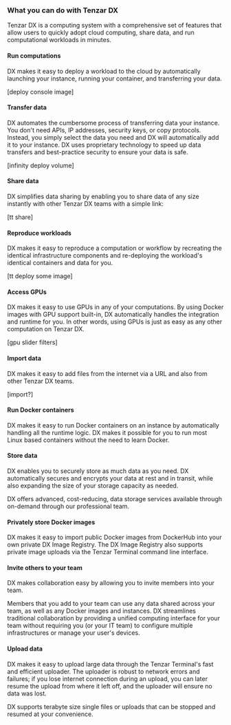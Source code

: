 
### What you can do with Tenzar DX

Tenzar DX is a computing system with a comprehensive set of features that allow users to quickly adopt cloud computing, share data, and run computational workloads in minutes.


#### Run computations

DX makes it easy to deploy a workload to the cloud by automatically launching your instance, running your container, and transferring your data.

[deploy console image]

#### Transfer data  

DX automates the cumbersome process of transferring data your instance. You don't need APIs, IP addresses, security keys, or copy protocols. Instead, you simply select the data you need and DX will automatically add it to your instance. DX uses proprietary technology to speed up data transfers and best-practice security to ensure your data is safe.

[infinity deploy volume]


#### Share data

DX simplifies data sharing by enabling you to share data of any size instantly with other Tenzar DX teams with a simple link:

[tt share]


#### Reproduce workloads

DX makes it easy to reproduce a computation or workflow by recreating the identical infrastructure components and re-deploying the workload's identical containers and data for you.

[tt deploy some image]


#### Access GPUs

DX makes it easy to use GPUs in any of your computations. By using Docker images with GPU support built-in, DX automatically handles the integration and runtime for you. In other words, using GPUs is just as easy as any other computation on Tenzar DX.

[gpu slider filters]


#### Import data

DX makes it easy to add files from the internet via a URL and also from other Tenzar DX teams.

[import?]

#### Run Docker containers

DX makes it easy to run Docker containers on an instance by automatically handling all the runtime logic. DX makes it possible for you to run most Linux based containers without the need to learn Docker.


#### Store data

DX enables you to securely store as much data as you need. DX automatically secures and encrypts your data at rest and in transit, while also expanding the size of your storage capacity as needed.

DX offers advanced, cost-reducing, data storage services available through on-demand through our professional team.

#### Privately store Docker images

DX makes it easy to import public Docker images from DockerHub into your own private DX Image Registry. The DX Image Registry also supports private image uploads via the Tenzar Terminal command line interface.

#### Invite others to your team

DX makes collaboration easy by allowing you to invite members into your team.

Members that you add to your team can use any data shared across your team, as well as any Docker images and instances. DX streamlines traditional collaboration by providing a unified computing interface for your team without requiring you (or your IT team) to configure multiple infrastructures or manage your user's devices.

#### Upload data

DX makes it easy to upload large data through the Tenzar Terminal's fast and efficient uploader. The uploader is robust to network errors and failures; if you lose internet connection during an upload, you can later resume the upload from where it left off, and the uploader will ensure no data was lost.

DX supports terabyte size single files or uploads that can be stopped and resumed at your convenience.
